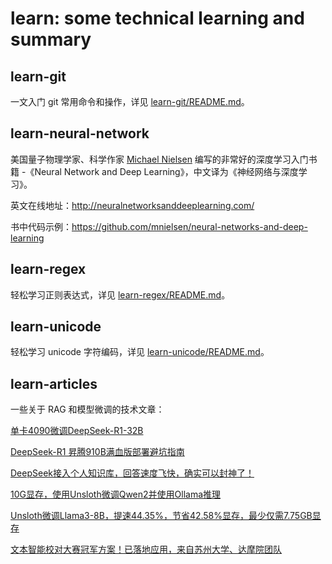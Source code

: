# learn: some technical learning and summary

## learn-git

一文入门 git 常用命令和操作，详见 [learn-git/README.md](https://github.com/zejunwang1/learn/blob/main/learn-git/README.md)。

## learn-neural-network

美国量子物理学家、科学作家 [Michael Nielsen](https://michaelnielsen.org/) 编写的非常好的深度学习入门书籍 -《Neural Network and Deep Learning》，中文译为《神经网络与深度学习》。

英文在线地址：http://neuralnetworksanddeeplearning.com/

书中代码示例：https://github.com/mnielsen/neural-networks-and-deep-learning

## learn-regex

轻松学习正则表达式，详见 [learn-regex/README.md](https://github.com/zejunwang1/learn/blob/main/learn-regex/README.md)。

## learn-unicode

轻松学习 unicode 字符编码，详见 [learn-unicode/README.md](https://github.com/zejunwang1/learn/blob/main/learn-unicode/README.md)。

## learn-articles

一些关于 RAG 和模型微调的技术文章：

[单卡4090微调DeepSeek-R1-32B](https://mp.weixin.qq.com/s/pMTWQknNWTFJTKVyA7tpWw)

[DeepSeek-R1 昇腾910B满血版部署避坑指南](https://mp.weixin.qq.com/s/tB914Li8q_oH8nx3OVrTBw)

[DeepSeek接入个人知识库，回答速度飞快，确实可以封神了！](https://mp.weixin.qq.com/s/FVwKaF0IlhFjDlTSAMMuzg)

[10G显存，使用Unsloth微调Qwen2并使用Ollama推理](https://mp.weixin.qq.com/s/MDUXxQ-1KzAp6TV33tB4tA)

[Unsloth微调Llama3-8B，提速44.35%，节省42.58%显存，最少仅需7.75GB显存](https://mp.weixin.qq.com/s/Zlp7GM37_bkvvQZedzNp0g)

[文本智能校对大赛冠军方案！已落地应用，来自苏州大学、达摩院团队](https://mp.weixin.qq.com/s/bBJ58agJTlCxHhYrP35DNA)

